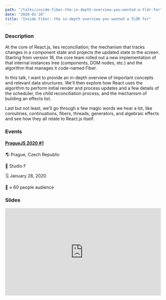 ```yaml
---
path: "/talks/inside-fiber-the-in-depth-overview-you-wanted-a-tldr-for"
date: "2020-01-28"
title: "Inside Fiber: the in-depth overview you wanted a TLDR for"
---
```


### Description

At the core of React.js, lies reconciliation; the mechanism that tracks changes in a component state and projects the updated state to the screen. Starting from version 16, the core team rolled out a new implementation of that internal instances tree (components, DOM nodes, etc.) and the algorithm that manages it code-named Fiber.

In this talk, I want to provide an in-depth overview of important concepts and relevant data structures. We'll then explore how React uses the algorithm to perform initial render and process updates and a few details of the scheduler, the child reconciliation process, and the mechanism of building an effects list.

Last but not least, we'll go through a few magic words we hear a lot, like coroutines, continuations, fibers, threads, generators, and algebraic effects and see how they all relate to React.js itself.

### Events

#### [PragueJS 2020 #1](https://www.meetup.com/praguejs/events/267847596/)

🌎 Prague, Czech Republic

📍 Studio F

🗓️ January 28, 2020

👥 ≈ 60 people audience

### Slides

<div style="left: 0; width: 100%; height: 0; position: relative; padding-bottom: 56.1972%;"><iframe src="https://speakerdeck.com/player/8224d219e1144413beef8d9c5d9299d8" style="border: 0; top: 0; left: 0; width: 100%; height: 100%; position: absolute;" allowfullscreen scrolling="no" allow="encrypted-media"></iframe></div>
